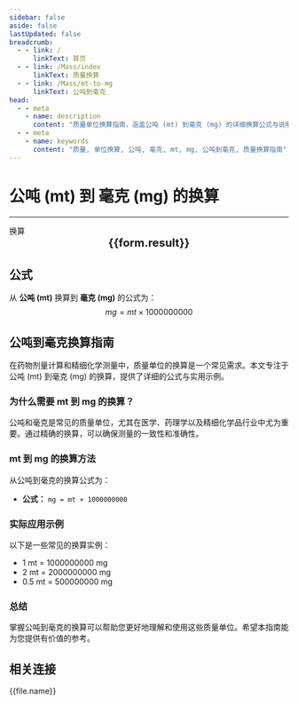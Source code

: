 ```yaml
---
sidebar: false
aside: false
lastUpdated: false
breadcrumb:
  - - link: /
      linkText: 首页
  - - link: /Mass/index
      linkText: 质量换算
  - - link: /Mass/mt-to-mg
      linkText: 公吨到毫克
head:
  - - meta
    - name: description
      content: "质量单位换算指南，涵盖公吨 (mt) 到毫克 (mg) 的详细换算公式与说明。"
  - - meta
    - name: keywords
      content: "质量, 单位换算, 公吨, 毫克, mt, mg, 公吨到毫克, 质量换算指南"
---
```

# 公吨 (mt) 到 毫克 (mg) 的换算
---
<script setup>
import { onMounted, reactive, inject, ref } from 'vue'
import { NButton, NForm, NFormItem, NInput, NInputNumber, NSelect, NCard, useMessage,NGrid ,NGi } from 'naive-ui'
import { defineClientComponent } from 'vitepress'
import { Mass } from '../files';

const convert = inject('convert')

const form = reactive({
  number: null,
  result: '',
})

const convertHandler = () => {
  if (form.number !== null && !isNaN(form.number)) {
    const convertedValue = parseFloat(form.number) * 1000000000
    form.result = `${form.number}mt = ${convertedValue.toFixed(0)}mg`
  } else {
    form.result = '请输入有效的数值。'
  }
}
</script>

<n-form size="large" :model="form">
  <n-form-item label="公吨 (mt)">
    <n-input-number v-model:value="form.number" placeholder="输入公吨" style="width: 100%" />
  </n-form-item>
  <n-form-item>
    <n-button type="info" @click="convertHandler" block>换算</n-button>
  </n-form-item>
</n-form>

<n-card  embedded :bordered="false" hoverable>
  <div  style="text-align:center;font-size:20px;">
    <strong>{{form.result}}</strong>
  </div>
</n-card>

## 公式

从 **公吨 (mt)** 换算到 **毫克 (mg)** 的公式为：
$$ mg = mt \times 1000000000 $$

## 公吨到毫克换算指南

在药物剂量计算和精细化学测量中，质量单位的换算是一个常见需求。本文专注于公吨 (mt) 到毫克 (mg) 的换算，提供了详细的公式与实用示例。

### 为什么需要 mt 到 mg 的换算？

公吨和毫克是常见的质量单位，尤其在医学、药理学以及精细化学品行业中尤为重要。通过精确的换算，可以确保测量的一致性和准确性。

### mt 到 mg 的换算方法

从公吨到毫克的换算公式为：

- **公式：** `mg = mt × 1000000000`

### 实际应用示例

以下是一些常见的换算实例：

- 1 mt = 1000000000 mg
- 2 mt = 2000000000 mg
- 0.5 mt = 500000000 mg

### 总结

掌握公吨到毫克的换算可以帮助您更好地理解和使用这些质量单位。希望本指南能为您提供有价值的参考。

## 相关连接
<n-grid x-gap="12" :cols="2">
  <n-gi v-for="(file, index) in Mass" :key="index">
    <n-button
      text
      tag="a"
      :href="file.path"
      type="info"
    >
      {{file.name}}
    </n-button>
  </n-gi>
</n-grid>